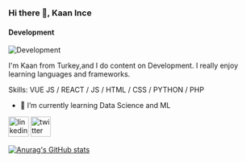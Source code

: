 ### Hi there 👋, Kaan Ince
#### Development
![Development](https://p4.wallpaperbetter.com/wallpaper/792/460/915/code-coding-programming-simple-background-wallpaper-preview.jpg)

I'm Kaan from Turkey,and I do content on Development. I really enjoy learning languages and frameworks.

Skills: VUE JS / REACT / JS / HTML / CSS / PYTHON / PHP

- 🌱 I’m currently learning Data Science and ML 


[<img src='https://cdn.jsdelivr.net/npm/simple-icons@3.0.1/icons/linkedin.svg' alt='linkedin' height='40'>](https://www.linkedin.com/in/kaaniince/)  [<img src='https://cdn.jsdelivr.net/npm/simple-icons@3.0.1/icons/twitter.svg' alt='twitter' height='40'>](https://twitter.com/iincekaan)  


[![Anurag's GitHub stats](https://github-readme-stats.vercel.app/api?username=kaaniince)](https://github.com/anuraghazra/github-readme-stats)

